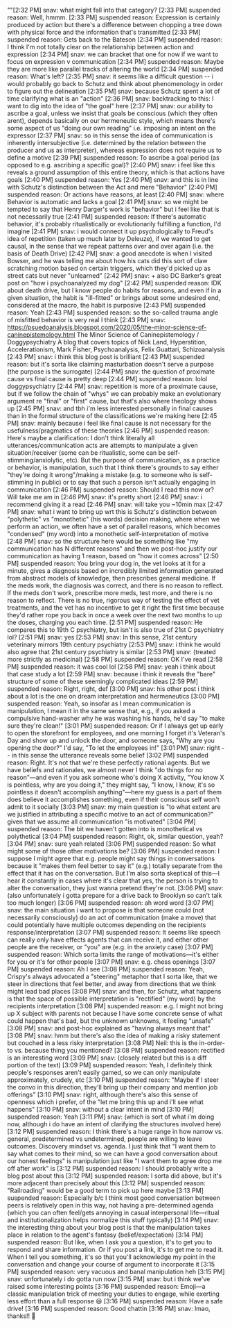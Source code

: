 ""[2:32 PM] snav: what might fall into that category?
[2:33 PM] suspended reason: Well, hmmm.
[2:33 PM] suspended reason: Expression is certainly produced by action but there's a difference between chopping a tree down with physical force and the information that's transmitted
[2:33 PM] suspended reason: Gets back to the Bateson
[2:34 PM] suspended reason: I think I'm not totally clear on the relationship between action and expression
[2:34 PM] snav: we can bracket that one for now if we want to focus on expression v communication
[2:34 PM] suspended reason: Maybe they are more like parallel tracks of altering the world
[2:34 PM] suspended reason: What's left?
[2:35 PM] snav: it seems like a difficult question -- i would probably go back to Schutz and think about phenomenology in order to figure out the delineation
[2:35 PM] snav: because Schutz spent a lot of time clarifying what is an "action"
[2:36 PM] snav: backtracking to this: I want to dig into the idea of "the goal" here
[2:37 PM] snav: our ability to ascribe a goal, unless we insist that goals be conscious (which they often arent), depends basically on our hermeneutic style, which means there's some aspect of us "doing our own reading" i.e. imposing an intent on the expressor
[2:37 PM] snav: so in this sense the idea of communication is inherently intersubjective (i.e. determined by the relation between the producer and us as interpreter), whereas expression does not require us to define a motive
[2:39 PM] suspended reason: To ascribe a goal period (as opposed to e.g. ascribing a specific goal)?
[2:40 PM] snav: i feel like this reveals a ground assumption of this entire theory, which is that actions have goals
[2:40 PM] suspended reason: Yes
[2:40 PM] snav: and this is in line with Schutz's distinction between the Act and mere "Behavior"
[2:40 PM] suspended reason: Or actions have reasons, at least
[2:40 PM] snav: where Behavior is automatic and lacks a goal
[2:41 PM] snav: so we might be tempted to say that Henry Darger's work is "behavior" but i feel like that is not necessarily true
[2:41 PM] suspended reason: If there's automatic behavior, it's probably ritualistically or evolutionarily fulfilling a function, I'd imagine
[2:41 PM] snav: i would connect it up psychologically to Freud's idea of repetition (taken up much later by Deleuze), if we wanted to get causal, in the sense that we repeat patterns over and over again (i.e. the basis of Death Drive)
[2:42 PM] snav: a good anecdote is when I visited Bowser, and he was telling me about how his cats did this sort of claw scratching motion based on certain triggers, which they'd picked up as street cats but never "unlearned"
[2:42 PM] snav: + also DC Barker's great post on "how i psychoanalyzed my dog"
[2:42 PM] suspended reason: IDK about death drive, but I know people do habits for reasons, and even if in a given situation, the habit is "ill-fitted" or brings about some undesired end, considered at the macro, the habit is purposive
[2:43 PM] suspended reason: Yeah
[2:43 PM] suspended reason: so the so-called trauma angle of misfitted behavior is very real I think
[2:43 PM] snav: https://psuedoanalysis.blogspot.com/2020/05/the-minor-science-of-caninepistemology.html
The Minor Science of Caninepistemology / Doggypsychiatry
A blog that covers topics of Nick Land, Hyperstition, Accelerationism, Mark Fisher, Psychoanalysis, Felix Guattari, Schizoanalysis
[2:43 PM] snav: i think this blog post is brilliant
[2:43 PM] suspended reason: but it's sorta like claiming masturbation doesn't serve a purpose (the purpose is the surrogate)
[2:44 PM] snav: the question of proximate cause vs final cause is pretty deep
[2:44 PM] suspended reason: lolol doggypsychiatry
[2:44 PM] snav: repetition is more of a proximate cause, but if we follow the chain of "whys" we can probably make an evolutionary argument re "final" or "first" cause, but that's also where theology shows up 
[2:45 PM] snav: and tbh i'm less interested personally in final causes than in the formal structure of the classifications we're making here 
[2:45 PM] snav: mainly because i feel like final cause is not necessary for the usefulness/pragmatics of these theories
[2:46 PM] suspended reason: Here's maybe a clarification: I don't think literally all utterances/communication acts are attempts to manipulate a given situation/receiver (some can be ritualistic, some can be self-stimming/anxiolytic, etc). But the purpose of communication, as a practice or behavior, is manipulation, such that I think there's grounds to say either "they're doing it wrong"/making a mistake (e.g. to someone who is self-stimming in public) or to say that such a person isn't actually engaging in communication
[2:46 PM] suspended reason: Should I read this now or? Will take me am in
[2:46 PM] snav: it's pretty short
[2:46 PM] snav: i recommend giving it a read
[2:46 PM] snav: will take you ~10min max
[2:47 PM] snav: what i want to bring up wrt this is Schutz's distinction between "polythetic" vs "monothetic" (his words) decision making, where when we perform an action, we often have a set of parallel reasons, which becomes "condensed" (my word) into a monothetic self-interpretation of motive
[2:48 PM] snav: so the structure here would be something like "my communication has N different reasons" and then we post-hoc justify our communication as having 1 reason, based on "how it comes across"
[2:50 PM] suspended reason:
You bring your dog in, the vet looks at it for a minute, gives a diagnosis based on incredibly limited information generated from abstract models of knowledge, then prescribes general medicine. If the meds work, the diagnosis was correct, and there is no reason to reflect. If the meds don't work, prescribe more meds, test more, and there is no reason to reflect. There is no true, rigorous way of testing the effect of vet treatments, and the vet has no incentive to get it right the first time because they'd rather rope you back in once a week over the next two months to up the doses, charging you each time.
[2:51 PM] suspended reason: He compares this to 19th C psychiatry, but isn't is also true of 21st C psychiatry lol?
[2:51 PM] snav: yes
[2:53 PM] snav:
In this sense, 21st century veterinary mirrors 19th century psychiatry
[2:53 PM] snav: i think he would also agree that 21st century psychiatry is similar
[2:53 PM] snav: (treated more strictly as medicinal)
[2:58 PM] suspended reason: OK I've read
[2:58 PM] suspended reason: it was cool lol
[2:58 PM] snav: yeah i think about that case study a lot
[2:59 PM] snav: because i think it reveals the "bare" structure of some of these seemingly complicated ideas
[2:59 PM] suspended reason: Right, right, def
[3:00 PM] snav: his other post i think about a lot is the one on dream interpretation and hermeneutics
[3:00 PM] suspended reason: Yeah, so insofar as I mean communication is manipulation, I mean it in the same sense that, e.g., if you asked a compulsive hand-washer why he was washing his hands, he'd say "to make sure they're clean!"
[3:01 PM] suspended reason: Or if I always get up early to open the storefront for employees, and one morning I forget it's Veteran's Day and show up and unlock the door, and someone says, "Why are you opening the door?" I'd say, "To let the employees in!"
[3:01 PM] snav: right -- in this sense the utterance reveals some belief
[3:02 PM] suspended reason: Right. It's not that we're these perfectly rational agents. But we have beliefs and rationales, we almost never I think "do things for no reason"—and even if you ask someone who's doing X activity, "You know X is pointless, why are you doing it," they might say, "I know, I know, it's so pointless it doesn't accomplish anything"—here my guess is a part of them does believe it accomplishes something, even if their conscious self won't admit to it socially
[3:03 PM] snav: my main question is "to what extent are we justified in attributing a specific motive to an act of communication?" given that we assume all communication "is motivated"
[3:04 PM] suspended reason: The bit we haven't gotten into is monothetical vs polythetical
[3:04 PM] suspended reason: Right, ok, similar question, yeah?
[3:04 PM] snav: sure yeah related
[3:06 PM] suspended reason: So what might some of those other motivations be?
[3:06 PM] suspended reason: I suppose I might agree that e.g. people might say things in conversations because it "makes them feel better to say it" (e.g.) totally separate from the effect that it has on the conversation. But I'm also sorta skeptical of this—I hear it constantly in cases where it's clear that yes, the person is trying to alter the conversation, they just wanna pretend they're not.
[3:06 PM] snav: (also unfortunately i gotta prepare for a drive back to Brooklyn so can't talk too much longer)
[3:06 PM] suspended reason: ah word word
[3:07 PM] snav: the main situation i want to propose is that someone could (not necessarily consciously) do an act of communication (make a move) that could potentially have multiple outcomes depending on the recipients response/interpretation
[3:07 PM] suspended reason: It seems like speech can really only have effects agents that can receive it, and either other people are the receiver, or "you" are (e.g. in the anxiety case)
[3:07 PM] suspended reason: Which sorta limits the range of motivations—it's either for you or it's for other people
[3:07 PM] snav: e.g. chess openings
[3:07 PM] suspended reason: Ah I see
[3:08 PM] suspended reason: Yeah, Crispy's always advocated a "steering" metaphor that I sorta like, that we steer in directions that feel better, and away from directions that we think might lead bad places
[3:08 PM] snav: and then, for Schutz, what happens is that the space of possible interpretation is "rectified" (my word) by the recipients interpretation
[3:08 PM] suspended reason: e.g. I might not bring up X subject with parents not because I have some concrete sense of what could happen that's bad, but the unknown unknowns, it feeling "unsafe"
[3:08 PM] snav: and post-hoc explained as "having always meant that"
[3:08 PM] snav: hmm but there's also the idea of making a risky statement but couched in a less risky interpretation
[3:08 PM] Neil: this is the in-order-to vs. because thing you mentioned?
[3:08 PM] suspended reason: rectified is an interesting word
[3:09 PM] snav: (closely related but this is a diff portion of the text)
[3:09 PM] suspended reason: Yeah, I definitely think people's responses aren't easily gamed, so we can only manipulate approximately, crudely, etc
[3:10 PM] suspended reason: "Maybe if I steer the convo in this direction, they'll bring up their company and mention job offerings"
[3:10 PM] snav: right, although there's also this sense of openness which i prefer, of the "let me bring this up and i'll see what happens"
[3:10 PM] snav: without a clear intent in mind
[3:10 PM] suspended reason: Yeah
[3:11 PM] snav: (which is sort of what i'm doing now, although i do have an intent of clarifying the structures involved here) 
[3:12 PM] suspended reason: I think there's a huge range in how narrow vs. general, predetermined vs undetermined, people are willing to leave outcomes. Discovery mindset vs. agenda. I just think that "I want them to say what comes to their mind, so we can have a good conversation about our honest feelings" is manipulation just like "I want them to agree drop me off after work" is
[3:12 PM] suspended reason: I should probably write a blog post about this
[3:12 PM] suspended reason: I sorta did above, but it's more adjacent than precisely about this
[3:12 PM] suspended reason: "Railroading" would be a good term to pick up here maybe
[3:13 PM] suspended reason: Especially b/c I think most good conversation between peers is relatively open in this way, not having a pre-determined agenda (which you can often feel/gets annoying in casual interpersonal life—ritual and institutionalization helps normalize this stuff typically)
[3:14 PM] snav: the interesting thing about your blog post is that the manipulation takes place in relation to the agent's fantasy (belief/expectation)
[3:14 PM] suspended reason: But like, when I ask you a question, it's to get you to respond and share information. Or if you post a link, it's to get me to read it. When I tell you something, it's so that you'll acknowledge my point in the conversation and change your course of argument to incorporate it
[3:15 PM] suspended reason: very vacuous and banal manipulation heh
[3:15 PM] snav: unfortunately i do gotta run now
[3:15 PM] snav: but i think we've raised some interesting points
[3:16 PM] suspended reason: Emoji—a classic manipulation trick of meeting your duties to engage, while exerting less effort than a full response 😆
[3:16 PM] suspended reason: Have a safe drive!
[3:16 PM] suspended reason: Good chattin
[3:16 PM] snav: lmao, thanks!! 🙏